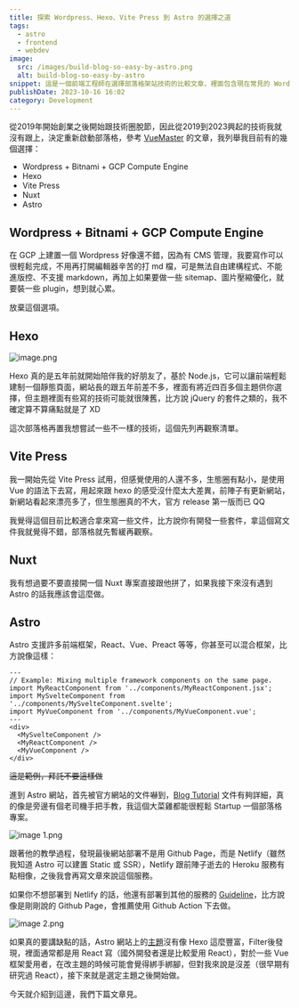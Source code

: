 ```yaml
---
title: 探索 Wordpress、Hexo、Vite Press 到 Astro 的選擇之道
tags:
  - astro
  - frontend
  - webdev
image:
  src: /images/build-blog-so-easy-by-astro.png
  alt: build-blog-so-easy-by-astro
snippet: 這是一個前端工程師在選擇部落格架站技術的比較文章，裡面包含現在常見的 Wordpress、Hexo、Vite Press、Astro。
publishDate: 2023-10-16 16:02
category: Development
---
```

從2019年開始創業之後開始跟技術圈脫節，因此從2019到2023興起的技術我就沒有跟上，決定重新啟動部落格，參考 [VueMaster](https://www.vuemastery.com/blog/nuxt-vs-vitepress-vs-astro) 的文章，我列舉我目前有的幾個選擇：

* Wordpress + Bitnami + GCP Compute Engine
* Hexo
* Vite Press
* Nuxt
* Astro

## Wordpress + Bitnami + GCP Compute Engine

在 GCP 上建置一個 Wordpress 好像還不錯，因為有 CMS 管理，我要寫作可以很輕鬆完成，不用再打開編輯器辛苦的打 md 檔，可是無法自由建構程式、不能進版控、不支援 markdown，再加上如果要做一些 sitemap、圖片壓縮優化，就要裝一些 plugin，想到就心累。

放棄這個選項。

## Hexo

![image.png](/images/hexo.png)

Hexo 真的是五年前就開始陪伴我的好朋友了，基於 Node.js，它可以讓前端輕鬆建制一個靜態頁面，網站長的跟五年前差不多，裡面有將近四百多個主題供你選擇，但主題裡面有些寫的技術可能就很陳舊，比方說 jQuery 的套件之類的，我不確定算不算痛點就是了 XD

這次部落格再置我想嘗試一些不一樣的技術，這個先列再觀察清單。

## Vite Press

我一開始先從 Vite Press 試用，但感覺使用的人還不多，生態圈有點小，是使用 Vue 的語法下去寫，用起來跟 hexo 的感受沒什麼太大差異，前陣子有更新網站，新網站看起來漂亮多了，但生態圈真的不大，官方 release 第一版而已 QQ

我覺得這個目前比較適合拿來寫一些文件，比方說你有開發一些套件，拿這個寫文件我就覺得不錯，部落格就先暫緩再觀察。

## Nuxt

我有想過要不要直接開一個 Nuxt 專案直接跟他拼了，如果我接下來沒有遇到 Astro 的話我應該會這麼做。

## Astro

Astro 支援許多前端框架，React、Vue、Preact 等等，你甚至可以混合框架，比方說像這樣：

```astro title="example.astro"
---
// Example: Mixing multiple framework components on the same page.
import MyReactComponent from '../components/MyReactComponent.jsx';
import MySvelteComponent from '../components/MySvelteComponent.svelte';
import MyVueComponent from '../components/MyVueComponent.vue';
---
<div>
  <MySvelteComponent />
  <MyReactComponent />
  <MyVueComponent />
</div>
```

~~這是範例，拜託不要這樣做~~

進到 Astro 網站，首先被官方網站的文件嚇到，[Blog Tutorial](https://docs.astro.build/en/tutorial/0-introduction/) 文件有夠詳細，真的像是旁邊有個老司機手把手教，我這個大菜雞都能很輕鬆 Startup 一個部落格專案。

![image 1.png](/images/build-blog-so-easy-by-astro.png)

跟著他的教學過程，發現最後網站部署不是用 Github Page，而是 Netlify（雖然我知道 Astro 可以建置 Static 或 SSR），Netlify 跟前陣子逝去的 Heroku 服務有點相像，之後我會再寫文章來說這個服務。

如果你不想部署到 Netlify 的話，他還有部署到其他的服務的 [Guideline](https://docs.astro.build/en/guides/deploy/)，比方說像是剛剛說的 Github Page，會推薦使用 Github Action 下去做。

![image 2.png](/images/good-doc-let-me-cry.png)

如果真的要講缺點的話，Astro 網站上的[主題](https://astro.build/themes/)沒有像 Hexo 這麼豐富，Filter後發現，裡面通常都是用 React 寫（國外開發者還是比較愛用 React），對於一些 Vue 框架愛用者，在改主題的時候可能會覺得綁手綁腳，但對我來說是沒差（很早期有研究過 React），接下來就是選定主題之後開始做。

今天就介紹到這邊，我們下篇文章見。